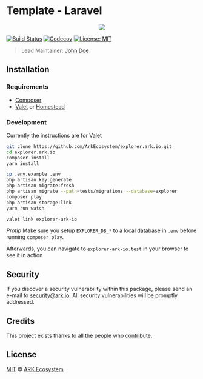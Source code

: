# Template - Laravel

<p align="center">
    <img src="https://github.com/ArkEcosystem/template-laravel/blob/master/banner.png?raw=true" />
</p>

[![Build Status](https://badgen.now.sh/circleci/github/ARKEcosystem/template-laravel)](https://circleci.com/gh/ARKEcosystem/template-laravel)
[![Codecov](https://badgen.now.sh/codecov/c/github/arkecosystem/template-laravel)](https://codecov.io/gh/arkecosystem/template-laravel)
[![License: MIT](https://badgen.now.sh/badge/license/MIT/green)](https://opensource.org/licenses/MIT)

> Lead Maintainer: [John Doe](https://github.com/username)

## Installation

### Requirements

-   [Composer](https://getcomposer.org)
-   [Valet](https://laravel.com/docs/5.7/valet) or [Homestead](https://laravel.com/docs/5.7/homestead)

### Development

Currently the instructions are for Valet

```bash
git clone https://github.com/ArkEcosystem/explorer.ark.io.git
cd explorer.ark.io
composer install
yarn install

cp .env.example .env
php artisan key:generate
php artisan migrate:fresh
php artisan migrate --path=tests/migrations --database=explorer
composer play
php artisan storage:link
yarn run watch

valet link explorer-ark-io
```

*Protip* Make sure you setup `EXPLORER_DB_*` to a local database in `.env` before running `composer play`.

Afterwards, you can navigate to `explorer-ark-io.test` in your browser to see it in action

## Security

If you discover a security vulnerability within this package, please send an e-mail to security@ark.io. All security vulnerabilities will be promptly addressed.

## Credits

This project exists thanks to all the people who [contribute](../../contributors).

## License

[MIT](LICENSE) © [ARK Ecosystem](https://ark.io)
